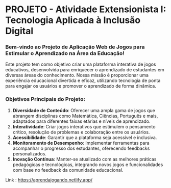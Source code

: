 # PROJETO - Atividade Extensionista I: Tecnologia Aplicada à Inclusão Digital

### Bem-vindo ao Projeto de Aplicação Web de Jogos para Estimular o Aprendizado na Área da Educação!

Este projeto tem como objetivo criar uma plataforma interativa de jogos educativos, desenvolvida para enriquecer o aprendizado de estudantes em diversas áreas do conhecimento. Nossa missão é proporcionar uma experiência educacional divertida e eficaz, utilizando tecnologia de ponta para engajar os usuários e promover o aprendizado de forma dinâmica.

### Objetivos Principais do Projeto:

1. **Diversidade de Conteúdo**: Oferecer uma ampla gama de jogos que abrangem disciplinas como Matemática, Ciências, Português e mais, adaptados para diferentes faixas etárias e níveis de aprendizado.
2. **Interatividade**: Criar jogos interativos que estimulem o pensamento crítico, resolução de problemas e colaboração entre os usuários.
3. **Acessibilidade**: Garantir que a plataforma seja acessível e inclusiva.
4. **Monitoramento de Desempenho**: Implementar ferramentas para acompanhar o progresso dos estudantes, oferecendo feedbacks personalizados.
5. **Inovação Contínua**: Manter-se atualizado com as melhores práticas pedagógicas e tecnológicas, integrando novos jogos e funcionalidades com base no feedback da comunidade educacional.



Link : https://aprendajogando.netlify.app/
